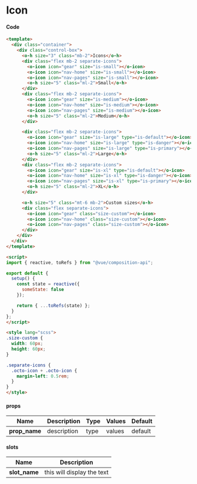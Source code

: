 # Icon

<Demo componentName="examples-icon-doc" />

#### Code
```html
<template>
  <div class="container">
    <div class="control-box">
      <o-h size="3" class="mb-2">Icons</o-h>
      <div class="flex mb-2 separate-icons">
        <o-icon icon="gear" size="is-small"></o-icon>
        <o-icon icon="nav-home" size="is-small"></o-icon>
        <o-icon icon="nav-pages" size="is-small"></o-icon>
        <o-h size="5" class="ml-2">Small</o-h>
      </div>
      <div class="flex mb-2 separate-icons">
        <o-icon icon="gear" size="is-medium"></o-icon>
        <o-icon icon="nav-home" size="is-medium"></o-icon>
        <o-icon icon="nav-pages" size="is-medium"></o-icon>
        <o-h size="5" class="ml-2">Medium</o-h>
      </div>

      <div class="flex mb-2 separate-icons">
        <o-icon icon="gear" size="is-large" type="is-default"></o-icon>
        <o-icon icon="nav-home" size="is-large" type="is-danger"></o-icon>
        <o-icon icon="nav-pages" size="is-large" type="is-primary"></o-icon>
        <o-h size="5" class="ml-2">Large</o-h>
      </div>
      <div class="flex mb-2 separate-icons">
        <o-icon icon="gear" size="is-xl" type="is-default"></o-icon>
        <o-icon icon="nav-home" size="is-xl" type="is-danger"></o-icon>
        <o-icon icon="nav-pages" size="is-xl" type="is-primary"></o-icon>
        <o-h size="5" class="ml-2">XL</o-h>
      </div>

      <o-h size="5" class="mt-6 mb-2">Custom sizes</o-h>
      <div class="flex separate-icons">
        <o-icon icon="gear" class="size-custom"></o-icon>
        <o-icon icon="nav-home" class="size-custom"></o-icon>
        <o-icon icon="nav-pages" class="size-custom"></o-icon>
      </div>
    </div>
  </div>
</template>

<script>
import { reactive, toRefs } from "@vue/composition-api";

export default {
  setup() {
    const state = reactive({
      someState: false
    });

    return { ...toRefs(state) };
  }
};
</script>

<style lang="scss">
.size-custom {
  width: 60px;
  height: 60px;
}

.separate-icons {
  .octo-icon + .octo-icon {
    margin-left: 0.5rem;
  }
}
</style>
```

#### props

|Name|Description|Type|Values|Default|
|---|---|---|---|---|
|**prop_name**|description|type|values|default|

#### slots

|Name|Description|
|---|---|
|**slot_name**|this will display the text|

<portal-target name="octo-modals" transition="o-modal-transition" multiple />
<portal-target name="octo-datepicker" />